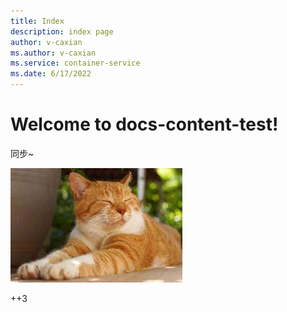 ```yaml
---
title: Index
description: index page
author: v-caxian
ms.author: v-caxian
ms.service: container-service
ms.date: 6/17/2022
---
```


# Welcome to docs-content-test!

同步~

![dog](./images/cat.jpg)

++3
